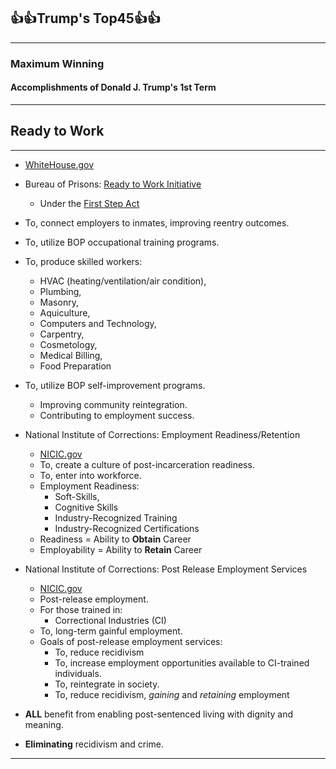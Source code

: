 ## 👍👍Trump's Top45👍👍
-----

### Maximum Winning

#### Accomplishments of Donald J. Trump's __1st__ Term
-----


## Ready to Work


-----

- [WhiteHouse.gov](https://www.whitehouse.gov/briefings-statements/president-donald-j-trump-helping-americans-gain-second-chance-build-brighter-future/)
- Bureau of Prisons: [Ready to Work Initiative](https://www.justice.gov/opa/pr/bureau-prisons-ready-work-initiative-seeks-new-business-partnerships-strengthen-reentry) 
    - Under the [First Step Act](https://www.congress.gov/bill/115th-congress/house-bill/5682/text)
- To, connect employers to inmates, improving reentry outcomes.
- To, utilize BOP occupational training programs. 
- To, produce skilled workers:
  - HVAC (heating/ventilation/air condition), 
  - Plumbing,
  - Masonry,
  - Aquiculture,
  - Computers and Technology,
  - Carpentry,
  - Cosmetology,
  - Medical Billing,
  - Food Preparation
- To, utilize BOP self-improvement programs.
  - Improving community reintegration.
  - Contributing to employment success.

- National Institute of Corrections: Employment Readiness/Retention
  - [NICIC.gov](https://info.nicic.gov/cirs/node/39)
  - To, create a culture of post-incarceration readiness.
  - To, enter into workforce.
  - Employment Readiness: 
    - Soft-Skills,
    - Cognitive Skills
    - Industry-Recognized Training 
    - Industry-Recognized Certifications
  - Readiness = Ability to __Obtain__ Career
  - Employability = Ability to __Retain__ Career

- National Institute of Corrections: Post Release Employment Services
  - [NICIC.gov](https://info.nicic.gov/cirs/node/40)
  - Post-release employment.
  - For those trained in: 
    - Correctional Industries (CI)
  - To, long-term gainful employment.
  - Goals of post-release employment services:
    - To, reduce recidivism
    - To, increase employment opportunities available to CI-trained individuals.
    - To, reintegrate in society.
    - To, reduce recidivism, *gaining* and *retaining* employment
- **ALL** benefit from enabling post-sentenced living with dignity and meaning. 
- **Eliminating** recidivism and crime.

-----